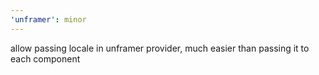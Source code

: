 ```yaml
---
'unframer': minor
---
```


allow passing locale in unframer provider, much easier than passing it to each component
